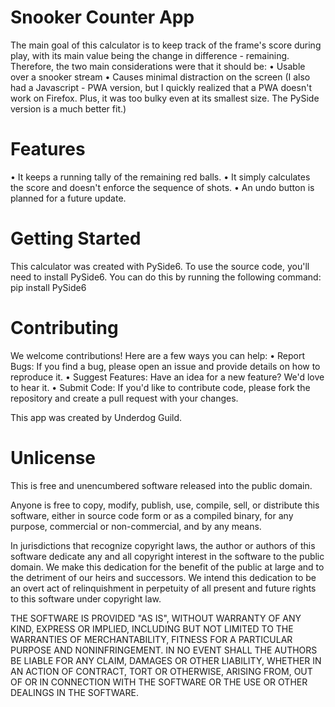 # Snooker Counter App

The main goal of this calculator is to keep track of the frame's score during play, with its main value being the change in difference - remaining.
Therefore, the two main considerations were that it should be:
•	Usable over a snooker stream
•	Causes minimal distraction on the screen
(I also had a Javascript - PWA version, but I quickly realized that a PWA doesn't work on Firefox. Plus, it was too bulky even at its smallest size. The PySide version is a much better fit.)

# Features
•	It keeps a running tally of the remaining red balls.
•	It simply calculates the score and doesn't enforce the sequence of shots.
•	An undo button is planned for a future update.

# Getting Started
This calculator was created with PySide6.
To use the source code, you'll need to install PySide6. You can do this by running the following command:
pip install PySide6

# Contributing
We welcome contributions! Here are a few ways you can help:
•	Report Bugs: If you find a bug, please open an issue and provide details on how to reproduce it.
•	Suggest Features: Have an idea for a new feature? We'd love to hear it.
•	Submit Code: If you'd like to contribute code, please fork the repository and create a pull request with your changes.

This app was created by Underdog Guild.

# Unlicense
This is free and unencumbered software released into the public domain.

Anyone is free to copy, modify, publish, use, compile, sell, or distribute this software, either in source code form or as a compiled binary, for any purpose, commercial or non-commercial, and by any means.

In jurisdictions that recognize copyright laws, the author or authors of this software dedicate any and all copyright interest in the software to the public domain. We make this dedication for the benefit of the public at large and to the detriment of our heirs and successors. We intend this dedication to be an overt act of relinquishment in perpetuity of all present and future rights to this software under copyright law.

THE SOFTWARE IS PROVIDED "AS IS", WITHOUT WARRANTY OF ANY KIND, EXPRESS OR IMPLIED, INCLUDING BUT NOT LIMITED TO THE WARRANTIES OF
MERCHANTABILITY, FITNESS FOR A PARTICULAR PURPOSE AND NONINFRINGEMENT. IN NO EVENT SHALL THE AUTHORS BE LIABLE FOR ANY CLAIM, DAMAGES OR OTHER LIABILITY, WHETHER IN AN ACTION OF CONTRACT, TORT OR OTHERWISE, ARISING FROM, OUT OF OR IN CONNECTION WITH THE SOFTWARE OR THE USE OR OTHER DEALINGS IN THE SOFTWARE.
